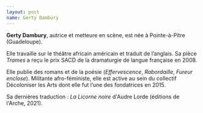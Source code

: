 ```yaml
---
layout: post
name: Gerty Dambury
---
```

**Gerty Dambury**, autrice et metteure en scène, est née à Pointe-à-Pitre (Guadeloupe). 

Elle travaille sur le théâtre africain américain et traduit de l’anglais. Sa pièce *Trames* a reçu le prix SACD de la dramaturgie de langue française en 2008. 

Elle publie des romans et de la poésie (*Effervescence*, *Rabordaille*, *Fureur enclose*). Militante afro-féministe, elle est active au sein du collectif Décoloniser les Arts dont elle fut l’une des fondatrices en 2015. 

Sa dernières traduction : *La Licorne noire* d'Audre Lorde (éditions de l'Arche, 2021).